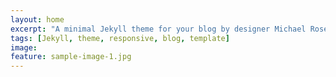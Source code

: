 ```yaml
---
layout: home
excerpt: "A minimal Jekyll theme for your blog by designer Michael Rose."
tags: [Jekyll, theme, responsive, blog, template]
image:
feature: sample-image-1.jpg
---
```

